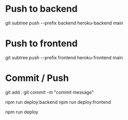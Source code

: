 # Push to backend
git subtree push --prefix backend heroku-backend main

# Push to frontend
git subtree push --prefix frontend heroku-frontend main

# Commit / Push
<!-- Commit -->
git add .
git commit -m "commit message"


<!-- Push to Heroku repository -->
npm run deploy:backend
npm run deploy:frontend
<!-- or -->
npm run deploy